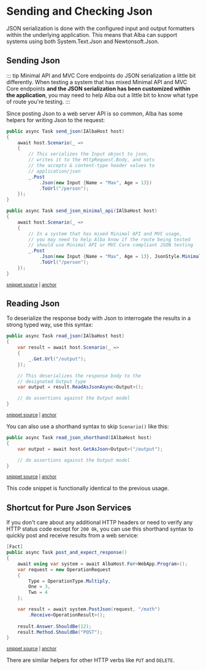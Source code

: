 # Sending and Checking Json

JSON serialization is done with the configured input and output formatters within the underlying application. This means that
Alba can support systems using both System.Text.Json and Newtonsoft.Json.

## Sending Json

::: tip
Minimal API and MVC Core endpoints do JSON serialization a little bit differently. When testing
a system that has mixed Minimal API and MVC Core endpoints **and the JSON serialization has been customized
within the application**, you may need to help Alba out
a little bit to know what type of route you're testing.
:::

Since posting Json to a web server API is so common, Alba has some helpers for writing Json to the request:

<!-- snippet: sample_sending_json -->
<a id='snippet-sample_sending_json'></a>
```cs
public async Task send_json(IAlbaHost host)
{
    await host.Scenario(_ =>
    {
        // This serializes the Input object to json,
        // writes it to the HttpRequest.Body, and sets
        // the accepts & content-type header values to
        // application/json
        _.Post
            .Json(new Input {Name = "Max", Age = 13})
            .ToUrl("/person");
    });
}

public async Task send_json_minimal_api(IAlbaHost host)
{
    await host.Scenario(_ =>
    {
        // In a system that has mixed Minimal API and MVC usage,
        // you may need to help Alba know if the route being tested
        // should use Minimal API or MVC Core compliant JSON testing
        _.Post
            .Json(new Input {Name = "Max", Age = 13}, JsonStyle.MinimalApi)
            .ToUrl("/person");
    });
}
```
<sup><a href='https://github.com/JasperFx/alba/blob/master/src/Alba.Testing/Samples/JsonAndXml.cs#L7-L34' title='Snippet source file'>snippet source</a> | <a href='#snippet-sample_sending_json' title='Start of snippet'>anchor</a></sup>
<!-- endSnippet -->


## Reading Json

To deserialize the response body with Json to interrogate the results in a strong typed way, use this syntax:

<!-- snippet: sample_read_json -->
<a id='snippet-sample_read_json'></a>
```cs
public async Task read_json(IAlbaHost host)
{
    var result = await host.Scenario(_ =>
    {
        _.Get.Url("/output");
    });

    // This deserializes the response body to the
    // designated Output type
    var output = result.ReadAsJsonAsync<Output>();

    // do assertions against the Output model
}
```
<sup><a href='https://github.com/JasperFx/alba/blob/master/src/Alba.Testing/Samples/JsonAndXml.cs#L56-L70' title='Snippet source file'>snippet source</a> | <a href='#snippet-sample_read_json' title='Start of snippet'>anchor</a></sup>
<!-- endSnippet -->

You can also use a shorthand syntax to skip `Scenario()` like this:

<!-- snippet: sample_read_json_shorthand -->
<a id='snippet-sample_read_json_shorthand'></a>
```cs
public async Task read_json_shorthand(IAlbaHost host)
{
    var output = await host.GetAsJson<Output>("/output");

    // do assertions against the Output model
}
```
<sup><a href='https://github.com/JasperFx/alba/blob/master/src/Alba.Testing/Samples/JsonAndXml.cs#L72-L79' title='Snippet source file'>snippet source</a> | <a href='#snippet-sample_read_json_shorthand' title='Start of snippet'>anchor</a></sup>
<!-- endSnippet -->

This code snippet is functionally identical to the previous usage.

## Shortcut for Pure Json Services

If you don't care about any additional HTTP headers or need to verify any HTTP status code except for `200 Ok`, you can use this shorthand syntax
to quickly post and receive results from a web service:

<!-- snippet: sample_post_json_get_json -->
<a id='snippet-sample_post_json_get_json'></a>
```cs
[Fact]
public async Task post_and_expect_response()
{
    await using var system = await AlbaHost.For<WebApp.Program>();
    var request = new OperationRequest
    {
        Type = OperationType.Multiply,
        One = 3,
        Two = 4
    };

    var result = await system.PostJson(request, "/math")
        .Receive<OperationResult>();
        
    result.Answer.ShouldBe(12);
    result.Method.ShouldBe("POST");
}
```
<sup><a href='https://github.com/JasperFx/alba/blob/master/src/Alba.Testing/using_json_helpers.cs#L21-L39' title='Snippet source file'>snippet source</a> | <a href='#snippet-sample_post_json_get_json' title='Start of snippet'>anchor</a></sup>
<!-- endSnippet -->

There are similar helpers for other HTTP verbs like `PUT` and `DELETE`.
